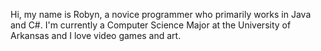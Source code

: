 Hi, my name is Robyn, a novice programmer who primarily works in Java and C#.
I'm currently a Computer Science Major at the University of Arkansas and I love video games and art.

<!---
RobynMakes/RobynMakes is a ✨ special ✨ repository because its `README.md` (this file) appears on your GitHub profile.
You can click the Preview link to take a look at your changes.
--->
